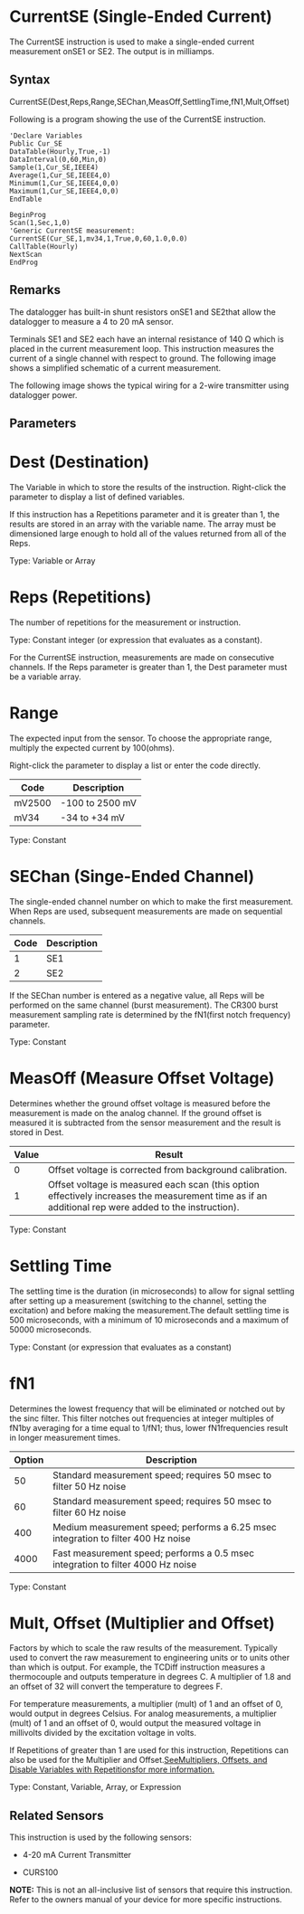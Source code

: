 # CurrentSE (Single-Ended Current)

The CurrentSE instruction is used to make a single-ended current measurement onSE1 or SE2. The output is in milliamps.

## Syntax

CurrentSE(Dest,Reps,Range,SEChan,MeasOff,SettlingTime,fN1,Mult,Offset)

Following is a program showing the use of the CurrentSE instruction.

```
'Declare Variables
Public Cur_SE
DataTable(Hourly,True,-1)
DataInterval(0,60,Min,0)
Sample(1,Cur_SE,IEEE4)
Average(1,Cur_SE,IEEE4,0)
Minimum(1,Cur_SE,IEEE4,0,0)
Maximum(1,Cur_SE,IEEE4,0,0)
EndTable

BeginProg
Scan(1,Sec,1,0)
'Generic CurrentSE measurement:
CurrentSE(Cur_SE,1,mv34,1,True,0,60,1.0,0.0)
CallTable(Hourly)
NextScan
EndProg
```

## Remarks

The datalogger has built-in shunt resistors onSE1 and SE2that allow the datalogger to measure a 4 to 20 mA sensor.

Terminals SE1 and SE2 each have an internal resistance of 140 Ω which is placed in the current measurement loop. This instruction measures the current of a single channel with respect to ground. The following image shows a simplified schematic of a current measurement.

The following image shows the typical wiring for a 2-wire transmitter using datalogger power.

## Parameters

# Dest (Destination)

The Variable in which to store the results of the instruction. Right-click the parameter to display a list of defined variables.

If this instruction has a Repetitions parameter and it is greater than 1, the results are stored in an array with the variable name. The array must be dimensioned large enough to hold all of the values returned from all of the Reps.

Type: Variable or Array

# Reps (Repetitions)

The number of repetitions for the measurement or instruction.

Type: Constant integer (or expression that evaluates as a constant).

For the CurrentSE instruction, measurements are made on consecutive channels. If the Reps parameter is greater than 1, the Dest parameter must be a variable array.

# Range

The expected input from the sensor. To choose the appropriate range, multiply the expected current by 100(ohms).

Right-click the parameter to display a list or enter the code directly.

| Code   | Description     |
| ------ | --------------- |
| mV2500 | -100 to 2500 mV |
| mV34   | -34 to +34 mV   |

Type: Constant

# SEChan (Singe-Ended Channel)

The single-ended channel number on which to make the first measurement. When Reps are used, subsequent measurements are made on sequential channels.

| Code | Description |
| ---- | ----------- |
| 1    | SE1         |
| 2    | SE2         |

If the SEChan number is entered as a negative value, all Reps will be performed on the same channel (burst measurement). The CR300 burst measurement sampling rate is determined by the fN1(first notch frequency) parameter.

Type: Constant

# MeasOff (Measure Offset Voltage)

Determines whether the ground offset voltage is measured before the measurement is made on the analog channel. If the ground offset is measured it is subtracted from the sensor measurement and the result is stored in Dest.

| Value | Result                                                                                                                                               |
| ----- | ---------------------------------------------------------------------------------------------------------------------------------------------------- |
| 0     | Offset voltage is corrected from background calibration.                                                                                             |
| 1     | Offset voltage is measured each scan (this option effectively increases the measurement time as if an additional rep were added to the instruction). |

Type: Constant

# Settling Time

The settling time is the duration (in microseconds) to allow for signal settling after setting up a measurement (switching to the channel, setting the excitation) and before making the measurement.The default settling time is 500 microseconds, with a minimum of 10 microseconds and a maximum of 50000 microseconds.

Type: Constant (or expression that evaluates as a constant)

# fN1

Determines the lowest frequency that will be eliminated or notched out by the sinc filter. This filter notches out frequencies at integer multiples of fN1by averaging for a time equal to 1/fN1; thus, lower fN1frequencies result in longer measurement times.

| Option | Description                                                                       |
| ------ | --------------------------------------------------------------------------------- |
| 50     | Standard measurement speed; requires 50 msec to filter 50 Hz noise                |
| 60     | Standard measurement speed; requires 50 msec to filter 60 Hz noise                |
| 400    | Medium measurement speed; performs a 6.25 msec integration to filter 400 Hz noise |
| 4000   | Fast measurement speed; performs a 0.5 msec integration to filter 4000 Hz noise   |

Type: Constant

# Mult, Offset (Multiplier and Offset)

Factors by which to scale the raw results of the measurement. Typically used to convert the raw measurement to engineering units or to units other than which is output. For example, the TCDiff instruction measures a thermocouple and outputs temperature in degrees C. A multiplier of 1.8 and an offset of 32 will convert the temperature to degrees F.

For temperature measurements, a multiplier (mult) of 1 and an offset of 0, would output in degrees Celsius. For analog measurements, a multiplier (mult) of 1 and an offset of 0, would output the measured voltage in millivolts divided by the excitation voltage in volts.

If Repetitions of greater than 1 are used for this instruction, Repetitions can also be used for the Multiplier and Offset.[SeeMultipliers, Offsets, and Disable Variables with Repetitionsfor more information.](../Info/multipliersoffsets.md)

Type: Constant, Variable, Array, or Expression

## Related Sensors

This instruction is used by the following sensors:

- 4-20 mA Current Transmitter

- CURS100

**NOTE:** This is not an all-inclusive list of sensors that require this instruction. Refer to the owners manual of your device for more specific instructions.
